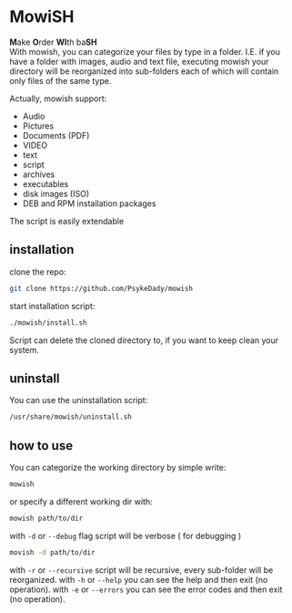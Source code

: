 # MowiSH
**M**ake **O**rder **WI**th ba**SH**   
With mowish, you can categorize your files by type in a folder. I.E. if you have a folder with images, audio and text file, executing mowish your directory will be reorganized into sub-folders each of which will contain only files of the same type.

Actually, mowish support: 

- Audio
- Pictures
- Documents (PDF)
- VIDEO
- text
- script
- archives
- executables
- disk images (ISO)
- DEB and RPM installation packages

The script is easily extendable
## installation

clone the repo: 
```bash
git clone https://github.com/PsykeDady/mowish
```

start installation script: 
```bash
./mowish/install.sh
```

Script can delete the cloned directory to, if you want to keep clean your system.
## uninstall 

You can use the uninstallation script: 

```bash
/usr/share/mowish/uninstall.sh
```

## how to use 

You can categorize the working directory by simple write: 

```bash
mowish
```

or specify a different working dir with: 
```bash
mowish path/to/dir
```

with `-d` or `--debug` flag script will be verbose ( for debugging )
```bash
movish -d path/to/dir
```

with `-r` or `--recursive` script will be recursive, every sub-folder will be reorganized.
with `-h` or `--help` you can see the help and then exit (no operation).
with `-e` or `--errors` you can see the error codes and then exit (no operation).